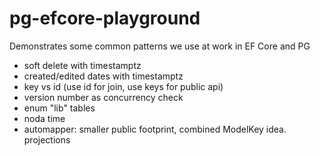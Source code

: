 # pg-efcore-playground

Demonstrates some common patterns we use at work in EF Core and PG

- soft delete with timestamptz
- created/edited dates with timestamptz
- key vs id (use id for join, use keys for public api)
- version number as concurrency check
- enum "lib" tables
- noda time
- automapper: smaller public footprint, combined ModelKey idea. projections
